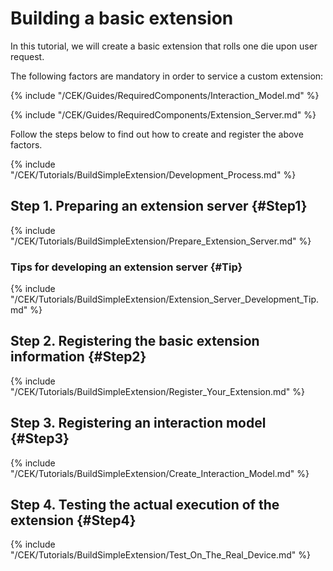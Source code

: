 # Building a basic extension
In this tutorial, we will create a basic extension that rolls one die upon user request.

The following factors are mandatory in order to service a custom extension:

{% include "/CEK/Guides/RequiredComponents/Interaction_Model.md" %}

{% include "/CEK/Guides/RequiredComponents/Extension_Server.md" %}

Follow the steps below to find out how to create and register the above factors.

{% include "/CEK/Tutorials/BuildSimpleExtension/Development_Process.md" %}

## Step 1. Preparing an extension server {#Step1}
{% include "/CEK/Tutorials/BuildSimpleExtension/Prepare_Extension_Server.md" %}

### Tips for developing an extension server {#Tip}
{% include "/CEK/Tutorials/BuildSimpleExtension/Extension_Server_Development_Tip.md" %}

## Step 2. Registering the basic extension information {#Step2}
{% include "/CEK/Tutorials/BuildSimpleExtension/Register_Your_Extension.md" %}

## Step 3. Registering an interaction model {#Step3}
{% include "/CEK/Tutorials/BuildSimpleExtension/Create_Interaction_Model.md" %}

## Step 4. Testing the actual execution of the extension {#Step4}
{% include "/CEK/Tutorials/BuildSimpleExtension/Test_On_The_Real_Device.md" %}
